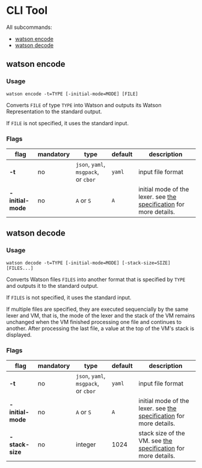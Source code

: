 # CLI Tool

All subcommands:

* [watson encode](#watson-encode)
* [watson decode](#watson-decode)

## watson encode

### Usage

```
watson encode -t=TYPE [-initial-mode=MODE] [FILE]
```

Converts `FILE` of type `TYPE` into Watson and outputs its Watson Representation to the standard output.

If `FILE` is not specified, it uses the standard input.

### Flags

| flag | mandatory | type | default | description |
| ---- | --------- | ---- | ------- | ----------- |
| **-t**    | no        | `json`, `yaml`, `msgpack`, or `cbor` | `yaml` | input file format |
| **-initial-mode** | no | `A` or `S` | `A` | initial mode of the lexer. see [the specification](./spec.md) for more details. |

## watson decode


### Usage

```
watson decode -t=TYPE [-initial-mode=MODE] [-stack-size=SIZE] [FILES...]
```

Converts Watson files `FILES` into another format that is specified by `TYPE` and outputs it to the standard output.

If `FILES` is not specified, it uses the standard input.

If multiple files are specified, they are executed sequencially by the same lexer and VM, that is, the mode of the lexer and the stack of the VM remains unchanged when the VM finished processing one file and continues to another. After processing the last file, a value at the top of the VM's stack is displayed.

### Flags

| flag | mandatory | type | default | description |
| ---- | --------- | ---- | ------- | ----------- |
| **-t**    | no        | `json`, `yaml`, `msgpack`, or `cbor` | `yaml` | input file format |
| **-initial-mode** | no | `A` or `S` | `A` | initial mode of the lexer. see [the specification](./spec.md) for more details. |
| **-stack-size** | no | integer | 1024 | stack size of the VM. see [the specification](./spec.md) for more details. |
